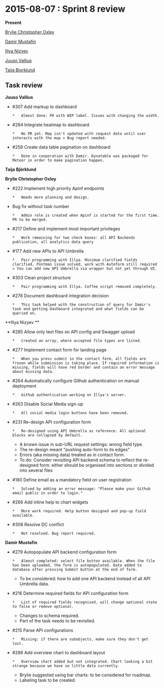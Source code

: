 # 2015-08-07 : Sprint 8 review

**Present**

[Brylie Christopher Oxley](https://www.openhub.net/accounts/brylie)

[Damir Mustafin](/ep/profile/mBLmVlL59Yq)

[Illya Nizyev](/ep/profile/w4lbdyiXvgi)

[Juuso Vallius](/ep/profile/tPN01rySCnJ)

[Taija Bjorklund](/ep/profile/qMJYdtOf8Ww)

## Task review

**Juuso Vallius**

*   #307 Add markup to dashboard

        *   Almost done: PR with WIP label. Issues with changing the width.

*   #284 Integrate heatmap to dashboard

        *   No PR yet. Map isn't updated with request data until user interacts with the map > Bug report needed.

*   #259 Create data table pagination on dashboard

        *   Done in cooperation with Damir. Dynatable was packaged for Meteor in order to make pagination happen.

**Taija Björklund**

**Brylie Christopher Oxley**

*   #222 Implement high priority Apinf endpoints

        *   Needs more planning and design.

*   Bug fix without task number

        *   Admin role is created when Apinf is started for the first time. PR to be merged.

*   #217 Define and implement most important privileges

        *   Work remaining for two check boxes: all API Backends publication, all analytics data query

*   #177 Add new APIs to API Umbrella

        *   Pair programming with Illya. Minimum clarified fields clarified, Postman issue solved, work with Autoform still required > You can add new API Umbrella via wrapper but not yet through UI.

*   #303 Clean project structure

        *   Pair programming with Illya. Coffee script removed completely.

*   #278 Document dashboard integration decision

        *   This task helped with the construction of query for Damir's task and getting dashboard integrated and what fields can be queried on.

**Illya Nizyev **

*   #285 Allow only text files on API config and Swagger upload

        *   Created an array, where accepted file types are listed.

*   #277 Implement contact form for landing page

        *   When you press submit in the contact form, all fields are frozen while submission is taking place. If required information is missing, fields will have red border and contain an error message about missing data.

*   #264 Automatically configure Github authentication on manual deployment

        *   Github authentication working on Illya's server.

*   #263 Disable Social Media sign-up

        *   All social media login buttons have been removed.

*   #231 Re-design API configuration form

        *   Re-designed using API Umbrella as reference. All optional blocks are collapsed by default.
    *   A known issue in sub-URL request settings: wrong field type.
    *   The re-design meant "pushing auto-form to its edges"
    *   Errors (aka missing data) treated as in contact form.
    *   To do: Consider revisiting API backend schema to reflect the re-designed form: either should be organised into sections or divided into several files

*   #180 Define email as a mandatory field on user registration

        *   Solved by adding an error message: "Please make your Github email public in order to login."

*   #266 Add inline help to chart widgets

        *   More work required. Help button designed and pop-up field available.

*   #306 Resolve DC conflict

        *   Not resolved. Bug report required.

**Damir Mustafin**

*   #279 Autopopulate API backend configuration form

        *   Almost completed: select file button available. When the file has been uploaded, the form is autopopulated. Data added to database after pressing Submit button at the end of form.
    *   To be considered: how to add one API backend instead of all API Umbrella data.

*   #216 Determine required fields for API configuration form

        *   List of required fields recognised, will change optional state to false or remove optional.
    *   Changes to schema required.
    *   Part of the task needs to be revisited.

*   #215 Parse API configurations

        *   Missing: if there are subobjects, make sure they don't get lost.

*   #288 Add overview chart to dashboard layout

        *   Overview chart added but not integrated. Chart looking a bit strange because we have so little data currently.
    *   Brylie suggested using bar charts: to be considered for roadmap.
    *   Labeling task to be created.